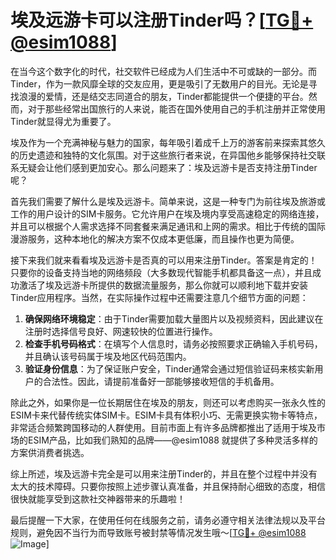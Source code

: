 # 埃及远游卡可以注册Tinder吗？[[TG💪+ @esim1088](https://t.me/s/esim1088)]

在当今这个数字化的时代，社交软件已经成为人们生活中不可或缺的一部分。而Tinder，作为一款风靡全球的交友应用，更是吸引了无数用户的目光。无论是寻找浪漫的爱情，还是结交志同道合的朋友，Tinder都能提供一个便捷的平台。然而，对于那些经常出国旅行的人来说，能否在国外使用自己的手机注册并正常使用Tinder就显得尤为重要了。

埃及作为一个充满神秘与魅力的国家，每年吸引着成千上万的游客前来探索其悠久的历史遗迹和独特的文化氛围。对于这些旅行者来说，在异国他乡能够保持社交联系无疑会让他们感到更加安心。那么问题来了：埃及远游卡是否支持注册Tinder呢？

首先我们需要了解什么是埃及远游卡。简单来说，这是一种专门为前往埃及旅游或工作的用户设计的SIM卡服务。它允许用户在埃及境内享受高速稳定的网络连接，并且可以根据个人需求选择不同套餐来满足通讯和上网的需求。相比于传统的国际漫游服务，这种本地化的解决方案不仅成本更低廉，而且操作也更为简便。

接下来我们就来看看埃及远游卡是否真的可以用来注册Tinder。答案是肯定的！只要你的设备支持当地的网络频段（大多数现代智能手机都具备这一点），并且成功激活了埃及远游卡所提供的数据流量服务，那么你就可以顺利地下载并安装Tinder应用程序。当然，在实际操作过程中还需要注意几个细节方面的问题：

1. **确保网络环境稳定**：由于Tinder需要加载大量图片以及视频资料，因此建议在注册时选择信号良好、网速较快的位置进行操作。
2. **检查手机号码格式**：在填写个人信息时，请务必按照要求正确输入手机号码，并且确认该号码属于埃及地区代码范围内。
3. **验证身份信息**：为了保证账户安全，Tinder通常会通过短信验证码来核实新用户的合法性。因此，请提前准备好一部能够接收短信的手机备用。

除此之外，如果你是一位长期居住在埃及的朋友，则还可以考虑购买一张永久性的ESIM卡来代替传统实体SIM卡。ESIM卡具有体积小巧、无需更换实物卡等特点，非常适合频繁跨国移动的人群使用。目前市面上有许多品牌都推出了适用于埃及市场的ESIM产品，比如我们熟知的品牌——@esim1088 就提供了多种灵活多样的方案供消费者挑选。

综上所述，埃及远游卡完全是可以用来注册Tinder的，并且在整个过程中并没有太大的技术障碍。只要你按照上述步骤认真准备，并且保持耐心细致的态度，相信很快就能享受到这款社交神器带来的乐趣啦！

最后提醒一下大家，在使用任何在线服务之前，请务必遵守相关法律法规以及平台规则，避免因不当行为而导致账号被封禁等情况发生哦～[[TG💪+ @esim1088](https://t.me/s/esim1088) ![Image](https://i.postimg.cc/4NQfJmqS/Snipaste-2025-05-13-00-14-12.png)]